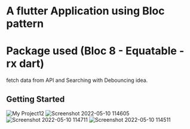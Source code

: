 # A flutter Application using Bloc pattern  
# Package used (Bloc 8 - Equatable - rx dart)

fetch data from API and Searching with Debouncing idea.

## Getting Started
![My Project12](https://user-images.githubusercontent.com/66167521/167627981-5d0febac-1ec3-475e-8ba1-d778ed891cf8.gif)
![Screenshot 2022-05-10 114605](https://user-images.githubusercontent.com/66167521/167626650-9dc1c94e-b482-4023-9765-3dbe4ab86d54.png)
![Screenshot 2022-05-10 114711](https://user-images.githubusercontent.com/66167521/167626656-a4b75624-031d-4d9f-931a-791b33018bb6.png)
![Screenshot 2022-05-10 114511](https://user-images.githubusercontent.com/66167521/167626638-d838ab25-4256-492a-b9dc-6590b5045a31.png)
